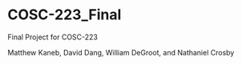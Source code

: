 # COSC-223_Final
Final Project for COSC-223

Matthew Kaneb, David Dang, William DeGroot, and Nathaniel Crosby
